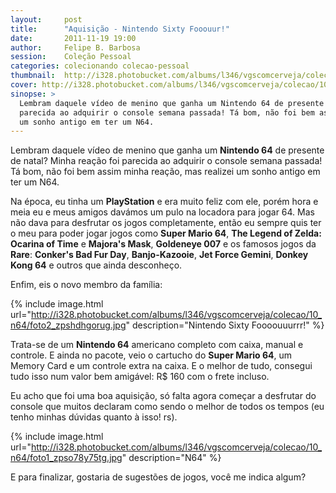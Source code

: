 ```yaml
---
layout:     post
title:      "Aquisição - Nintendo Sixty Fooouur!"
date:       2011-11-19 19:00
author:     Felipe B. Barbosa
session:    Coleção Pessoal
categories: colecionando colecao-pessoal
thumbnail:  http://i328.photobucket.com/albums/l346/vgscomcerveja/colecao/10_n64/post_thumbnail_zpseuikw0fu.jpg
cover: http://i328.photobucket.com/albums/l346/vgscomcerveja/colecao/10_n64/post_header_zps9xibrtkr.jpg
sinopse: >
  Lembram daquele vídeo de menino que ganha um Nintendo 64 de presente de natal? Minha reação foi
  parecida ao adquirir o console semana passada! Tá bom, não foi bem assim minha reação, mas realizei
  um sonho antigo em ter um N64.
---
```

Lembram daquele vídeo de menino que ganha um **Nintendo 64** de presente de natal? Minha reação foi
parecida ao adquirir o console semana passada! Tá bom, não foi bem assim minha reação, mas realizei
um sonho antigo em ter um N64.

Na época, eu tinha um **PlayStation** e era muito feliz com ele, porém hora e meia eu e meus amigos
davámos um pulo na locadora para jogar 64. Mas não dava para desfrutar os jogos completamente,
então eu sempre quis ter o meu para poder jogar jogos como **Super Mario 64**, **The Legend of
Zelda: Ocarina of Time** e **Majora's Mask**, **Goldeneye 007** e os famosos jogos da **Rare**:
**Conker's Bad Fur Day**, **Banjo-Kazooie**, **Jet Force Gemini**, **Donkey Kong 64** e outros que
ainda desconheço.

Enfim, eis o novo membro da família:

{% include image.html url="http://i328.photobucket.com/albums/l346/vgscomcerveja/colecao/10_n64/foto2_zpshdhgorug.jpg" description="Nintendo Sixty Foooouuurrr!" %}

Trata-se de um **Nintendo 64** americano completo com caixa, manual e controle. E ainda no pacote,
veio o cartucho do **Super Mario 64**, um Memory Card e um controle extra na caixa. E o melhor de
tudo, consegui tudo isso num valor bem amigável: R$ 160 com o frete incluso.

Eu acho que foi uma boa aquisição, só falta agora começar a desfrutar do console que muitos
declaram como sendo o melhor de todos os tempos (eu tenho minhas dúvidas quanto à isso! rs).

{% include image.html url="http://i328.photobucket.com/albums/l346/vgscomcerveja/colecao/10_n64/foto1_zpso78y75tg.jpg" description="N64" %}

E para finalizar, gostaria de sugestões de jogos, você me indica algum?
